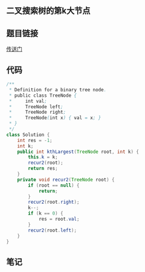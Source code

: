 ## 	二叉搜索树的第k大节点  
## 题目链接
[传送门](https://leetcode-cn.com/problems/er-cha-sou-suo-shu-de-di-kda-jie-dian-lcof/)
## 代码
```java
/**
 * Definition for a binary tree node.
 * public class TreeNode {
 *     int val;
 *     TreeNode left;
 *     TreeNode right;
 *     TreeNode(int x) { val = x; }
 * }
 */
class Solution {
    int res = -1;
    int k;
    public int kthLargest(TreeNode root, int k) {
        this.k = k;
        recur2(root);
        return res;
    }
    private void recur2(TreeNode root) {
        if (root == null) {
            return;
        }
        recur2(root.right);
        k--;
        if (k == 0) {
            res = root.val;
        }
        recur2(root.left);
    }
}
```
## 笔记